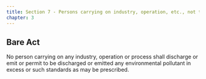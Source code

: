```yaml
---
title: Section 7 - Persons carrying on industry, operation, etc., not to allow emission or discharge of environmental pollutants in excess of the standards
chapter: 3
---
```


## Bare Act 

No person carrying on any industry, operation or process shall discharge or emit or permit to be discharged or emitted any environmental pollutant in excess or such standards as may be prescribed.

